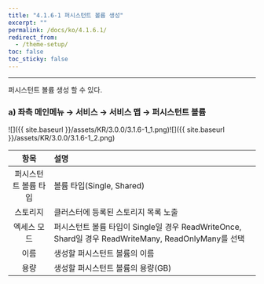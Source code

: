 ```yaml
---
title: "4.1.6-1 퍼시스턴트 볼륨 생성"
excerpt: ""
permalink: /docs/ko/4.1.6.1/
redirect_from:
  - /theme-setup/
toc: false
toc_sticky: false
---
```


---
퍼시스턴트 볼륨 생성 할 수 있다.

### a\) 좌측 메인메뉴 → 서비스 → 서비스 맵 → 퍼시스턴트 볼륨
![]({{ site.baseurl }}/assets/KR/3.0.0/3.1.6-1_1.png)![]({{ site.baseurl }}/assets/KR/3.0.0/3.1.6-1_2.png)

| **항목** | **설명** |
| :---: | :--- |
| 퍼시스턴트 볼륨 타입 | 볼륨 타입(Single, Shared) |
| 스토리지 | 클러스터에 등록된 스토리지 목록 노출 |
| 엑세스 모드 | 퍼시스턴트 볼륨 타입이 Single일 경우 ReadWriteOnce, Shard일 경우 ReadWriteMany, ReadOnlyMany를 선택 |
| 이름 | 생성할 퍼시스턴트 볼륨의 이름 |
| 용량 | 생성할 퍼시스턴트 볼륨의 용량(GB) |
